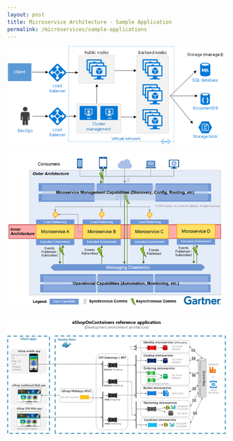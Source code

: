 ```yaml
---
layout: post
title: Microservice Architecture - Sample Application
permalink: /microservices/sample-applications
---
```


![](https://github.com/arpit04tripathi/files-cdn/raw/cdn/webservices/microservices/microservices-virtual-network.png)

![](https://github.com/arpit04tripathi/files-cdn/raw/cdn/webservices/microservices/microservices-architecture-example-1.png)

![](https://github.com/arpit04tripathi/files-cdn/raw/cdn/webservices/microservices/microservices-architecture-example-2.png)
